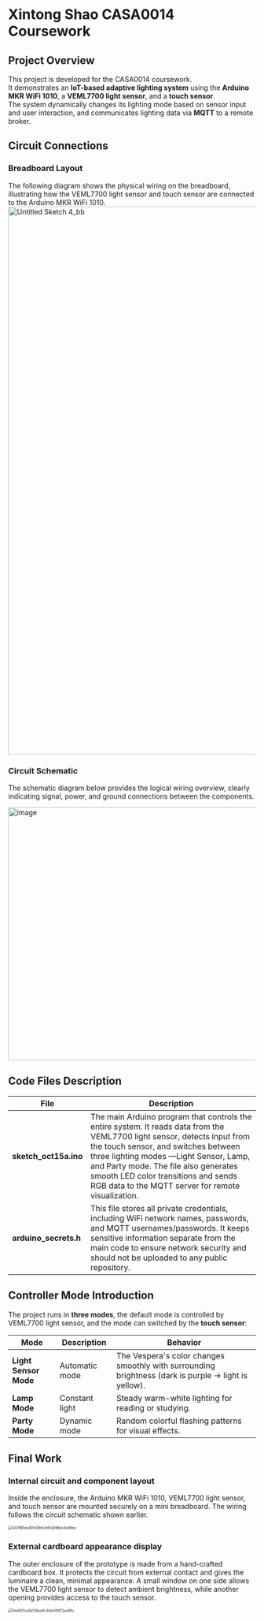 #  Xintong Shao CASA0014 Coursework

##  Project Overview
This project is developed for the CASA0014 coursework.  
It demonstrates an **IoT-based adaptive lighting system** using the **Arduino MKR WiFi 1010**, a **VEML7700 light sensor**, and a **touch sensor**.  
The system dynamically changes its lighting mode based on sensor input and user interaction, and communicates lighting data via **MQTT** to a remote broker.  

##  Circuit Connections

###  Breadboard Layout
The following diagram shows the physical wiring on the breadboard, illustrating how the VEML7700 light sensor and touch sensor are connected to the Arduino MKR WiFi 1010.
<img width="905" height="1112" alt="Untitled Sketch 4_bb" src="https://github.com/user-attachments/assets/79bda03f-6baf-4477-abeb-4a0e9d8f6769" />


###  Circuit Schematic
The schematic diagram below provides the logical wiring overview, clearly indicating signal, power, and ground connections between the components.

<img width="906" height="514" alt="image" src="https://github.com/user-attachments/assets/69be4790-e0fe-43da-8585-f05685ade56b" />


## Code Files Description

| File                  | Description                                                  |
| --------------------- | ------------------------------------------------------------ |
| **sketch_oct15a.ino** | The main Arduino program that controls the entire system. It reads data from the VEML7700 light sensor, detects input from the touch sensor, and switches between three lighting modes —Light Sensor, Lamp, and Party mode. The file also generates smooth LED color transitions and sends RGB data to the MQTT server for remote visualization. |
| **arduino_secrets.h** | This file stores all private credentials, including WiFi network names, passwords, and MQTT usernames/passwords. It keeps sensitive information separate from the main code to ensure network security and should not be uploaded to any public repository. |

##  Controller Mode Introduction

 The project runs in **three modes**, the default mode is controlled by VEML7700 light sensor, and the mode can switched by the **touch sensor**:

| Mode | Description | Behavior |
|------|--------------|-----------|
| **Light Sensor Mode** | Automatic mode | The Vespera's color changes smoothly with surrounding brightness (dark is purple → light is yellow). |
| **Lamp Mode** | Constant light | Steady warm-white lighting for reading or studying. |
| **Party Mode** | Dynamic mode | Random colorful flashing patterns for visual effects. |

## Final Work

### **Internal circuit and component layout** 

Inside the enclosure, the Arduino MKR WiFi 1010, VEML7700 light sensor, and touch sensor are mounted securely on a mini breadboard. The wiring follows the circuit schematic shown earlier.

<img src="E:\xwechat_files\wxid_bsl44snd0b1c22_e9d8\temp\RWTemp\2025-10\047665ea591e08fe7e61d096ec8c66be.jpg" alt="047665ea591e08fe7e61d096ec8c66be" style="zoom: 50%;" />

### External cardboard appearance display

The outer enclosure of the prototype is made from a hand-crafted cardboard box. It protects the circuit from external contact and gives the luminaire a clean, minimal appearance. A small window on one side allows the VEML7700 light sensor to detect ambient brightness, while another opening provides access to the touch sensor.

<img src="E:\xwechat_files\wxid_bsl44snd0b1c22_e9d8\temp\RWTemp\2025-10\0ed401ca0b138aaffc4fda34972ae88c.jpg" alt="0ed401ca0b138aaffc4fda34972ae88c" style="zoom:50%;" />
